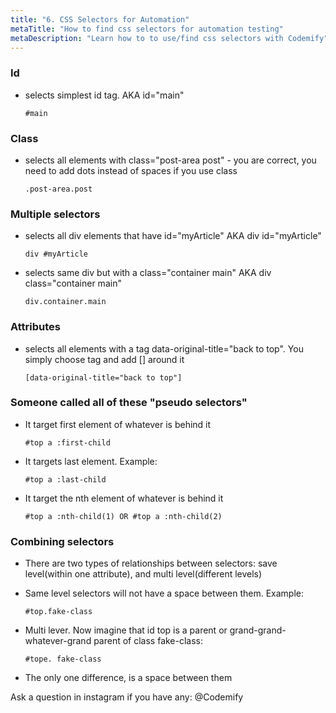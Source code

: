 ```yaml
---
title: "6. CSS Selectors for Automation"
metaTitle: "How to find css selectors for automation testing"
metaDescription: "Learn how to to use/find css selectors with Codemify"
---
```



### Id
 - selects simplest id tag. AKA id="main"
    
    `#main` 

### Class
- selects all elements with class="post-area post" - you are correct, you need to add dots instead of spaces if you use class
    
    `.post-area.post`   

### Multiple selectors
- selects all div elements that have id="myArticle" AKA div id="myArticle"
    
    `div #myArticle` 	

- selects same div but with a class="container main" AKA div class="container main"
    
    `div.container.main`

### Attributes
- selects all elements with a tag data-original-title="back to top". You simply choose tag and add [] around it

    `[data-original-title="back to top"]`

### Someone called all of these "pseudo selectors"

- It target first element of whatever is behind it

    `#top a :first-child`


- It targets last element. Example:

    `#top a :last-child`


- It target the nth element of whatever is behind it

    `#top a :nth-child(1) OR #top a :nth-child(2)`

### Combining selectors

- There are two types of relationships between selectors: save level(within one attribute), and multi level(different levels)

- Same level selectors will not have a space between them. Example:
    
    `#top.fake-class`

- Multi lever. Now imagine that id top is a parent or grand-grand-whatever-grand parent of class fake-class:

    `#tope. fake-class`

- The only one difference, is a space between them


Ask a question in instagram if you have any: @Codemify

